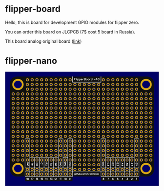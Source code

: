 # flipper-board
Hello, this is board for development GPIO modules for flipper zero.

You can order this board on JLCPCB (7$ cost 5 board in Russia).

This board analog original board ([link](https://www.joom.com/ru/products/631b4ceb3dd2930180ea7f2b))

# flipper-nano

![alt text](https://github.com/krolchonok/flipper-board/blob/main/flipper-nano/png/front.png "front image")